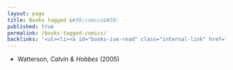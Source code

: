 ```yaml
---
layout: page
title: Books tagged &#39;comics&#39;
published: true
permalink: /books-tagged-comics/
backlinks: '<ul><li><a id="books-ive-read" class="internal-link" href="/books-ive-read/">Books I&#39;ve read</a></li></ul>'
---
```


* Watterson, _Calvin & Hobbes_ (2005) 
